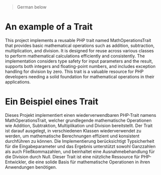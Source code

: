 > German below
# An example of a Trait

This project implements a reusable PHP trait named MathOperationsTrait that provides basic mathematical operations such
as addition, subtraction, multiplication, and division. It is designed for reuse across various classes to perform
mathematical calculations efficiently and consistently. The implementation considers type safety for input parameters
and the result, supports both integers and floating-point numbers, and includes exception handling for division by zero.
This trait is a valuable resource for PHP developers needing a solid foundation for mathematical operations in their
applications.

# Ein Beispiel eines Trait

Dieses Projekt implementiert einen wiederverwendbaren PHP-Trait namens MathOperationsTrait, welcher grundlegende 
mathematische Operationen wie Addition, Subtraktion, Multiplikation und Division bereitstellt. Der Trait ist darauf 
ausgelegt, in verschiedenen Klassen wiederverwendet zu werden, um mathematische Berechnungen effizient und konsistent 
durchführen zu können. Die Implementierung berücksichtigt Typsicherheit für die Eingabeparameter und das Ergebnis
unterstützt sowohl Ganzzahlen als auch Fließkommazahlen, und beinhaltet eine Ausnahmebehandlung für die Division durch 
Null. Dieser Trait ist eine nützliche Ressource für PHP-Entwickler, die eine solide Basis für mathematische Operationen 
in ihren Anwendungen benötigen.